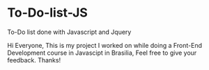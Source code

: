 # To-Do-list-JS
To-Do list done with Javascript and Jquery


Hi Everyone, This is my project I worked on while doing a Front-End Development course in Javascipt in Brasilia,
Feel free to give your feedback.
Thanks!
